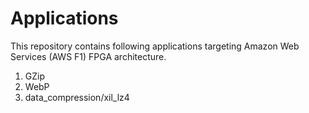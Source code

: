 # Applications
This repository contains following applications targeting Amazon Web Services (AWS F1) FPGA architecture.
1. GZip
2. WebP
3. data_compression/xil_lz4
